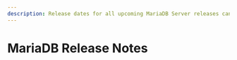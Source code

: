```yaml
---
description: Release dates for all upcoming MariaDB Server releases can be found on https://jira.mariadb.org
---
```


# MariaDB Release Notes

